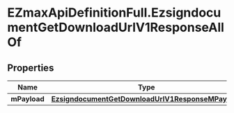 # EZmaxApiDefinitionFull.EzsigndocumentGetDownloadUrlV1ResponseAllOf

## Properties

Name | Type | Description | Notes
------------ | ------------- | ------------- | -------------
**mPayload** | [**EzsigndocumentGetDownloadUrlV1ResponseMPayload**](EzsigndocumentGetDownloadUrlV1ResponseMPayload.md) |  | 


